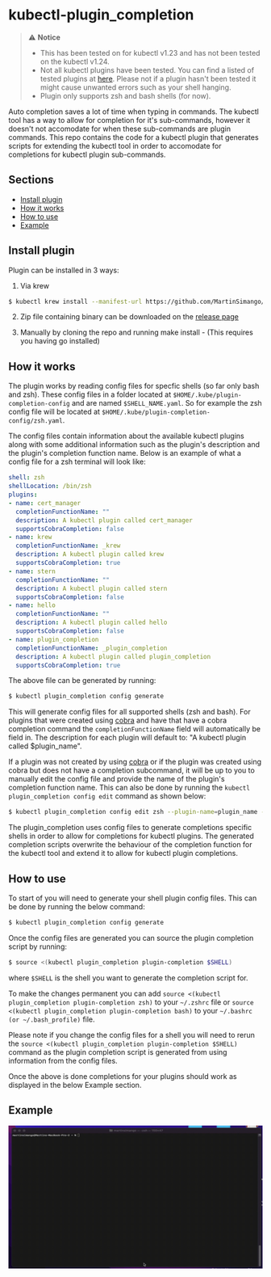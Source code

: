 # kubectl-plugin_completion

> :warning: **Notice**
> * This has been tested on for kubectl v1.23 and has not been tested on the kubectl v1.24.
> * Not all kubectl plugins have been tested. You can find a listed of tested plugins at [here](https://github.com/MartinSimango/kubectl-plugin_completion/blob/main/tested-plugins.txt). Please not if a plugin hasn't been tested
> it might cause unwanted errors such as your shell hanging.
> * Plugin only supports zsh and bash shells (for now).


Auto completion saves a lot of time when typing in commands. The kubectl tool has a way to allow for completion for it's sub-commands,
however it doesn't not accomodate for when these sub-commands are plugin commands. This repo contains the code for a kubectl plugin that generates scripts for extending the kubectl tool in order to accomodate for completions for kubectl plugin sub-commands.

## Sections
* [Install plugin](https://github.com/MartinSimango/kubectl-plugin-autocompletion#install-plugin)
* [How it works](https://github.com/MartinSimango/kubectl-plugin-autocompletion#how-it-works)
* [How to use](https://github.com/MartinSimango/kubectl-plugin-autocompletion#how-to-use)
* [Example](https://github.com/MartinSimango/kubectl-plugin-autocompletion#example)


## Install plugin

Plugin can be installed in 3 ways:

1. Via krew
 ```sh 
$ kubectl krew install --manifest-url https://github.com/MartinSimango/kubectl-plugin_completion/releases/download/v0.1.1/plugin_completion.yaml
``` 
2. Zip file containing binary can be downloaded on the [release page](https://github.com/MartinSimango/kubectl-plugin-autocompletion/releases)

3. Manually by cloning the repo and running make install - (This requires you having go installed)


## How it works

The plugin works by reading config files for specfic shells (so far only bash and zsh). These config files in a folder located at `$HOME/.kube/plugin-completion-config` and are named `$SHELL_NAME.yaml`. So for example the zsh config file will be located at `$HOME/.kube/plugin-completion-config/zsh.yaml`. 

The config files contain information about the available kubectl plugins along with some additional information such as the plugin's description and the plugin's completion function name. Below is an example of what a config file for a zsh terminal will look like:

```yaml
shell: zsh
shellLocation: /bin/zsh
plugins:
- name: cert_manager
  completionFunctionName: ""
  description: A kubectl plugin called cert_manager
  supportsCobraCompletion: false
- name: krew
  completionFunctionName: _krew
  description: A kubectl plugin called krew
  supportsCobraCompletion: true
- name: stern
  completionFunctionName: ""
  description: A kubectl plugin called stern
  supportsCobraCompletion: false
- name: hello
  completionFunctionName: ""
  description: A kubectl plugin called hello
  supportsCobraCompletion: false
- name: plugin_completion
  completionFunctionName: _plugin_completion
  description: A kubectl plugin called plugin_completion
  supportsCobraCompletion: true
```

The above file can be generated by running: 
``` sh
$ kubectl plugin_completion config generate 
```
This will generate config files for all supported shells (zsh and bash). For plugins that were created using [cobra](https://github.com/spf13/cobra) and have that have a cobra completion command the `completionFunctionName` field will automatically be field in. The description for each plugin will default to: "A kubectl plugin called $plugin_name". 

If a plugin was not created by using [cobra](https://github.com/spf13/cobra) or if the plugin was created using cobra but does not have a completion subcommand, it will be up to you to manually edit the config file and provide the name of the plugin's completion function name. This can also be done by running the `kubectl plugin_completion config edit` command as shown below:

```sh
$ kubectl plugin_completion config edit zsh --plugin-name=plugin_name --completion-function="_completion_function_name"
```

The plugin_completion uses config files to generate completions specific shells in order to allow for completions for kubectl plugins. The generated completion scripts overwrite the behaviour of the completion function for the kubectl tool and extend it to allow for kubectl plugin completions.

## How to use

To start of you will need to generate your shell plugin config files. This can be done by running the below command:
``` sh
$ kubectl plugin_completion config generate 
```

Once the config files are generated you can source the plugin completion script by running:

```sh
$ source <(kubectl plugin_completion plugin-completion $SHELL)
```

where `$SHELL` is the shell you want to generate the completion script for. 

To make the changes permanent you can add  `source <(kubectl plugin_completion plugin-completion zsh)` to your `~/.zshrc` file or `source <(kubectl plugin_completion plugin-completion bash)` to your `~/.bashrc (or ~/.bash_profile)` file. 

Please note if you change the config files for a shell you will need to rerun the `source <(kubectl plugin_completion plugin-completion $SHELL)` command as the plugin completion script is generated from using information from the config files. 

Once the above is done completions for your plugins should work as displayed in the below Example section.


## Example
<p align="center">
<img src="https://github.com/MartinSimango/kubectl-plugin-autocompletion/blob/main/kub-plugin.gif" style="width:600px;height=1000px"/>
</p>
<!-- ![Alt Text](https://github.com/MartinSimango/kubectl-plugin-autocompletion/blob/main/kub-plugin.gif) -->



